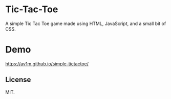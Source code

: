 # Tic-Tac-Toe
A simple Tic Tac Toe game made using HTML, JavaScript, and a small bit of CSS.

# Demo

https://av1m.github.io/simple-tictactoe/

## License
MIT.
